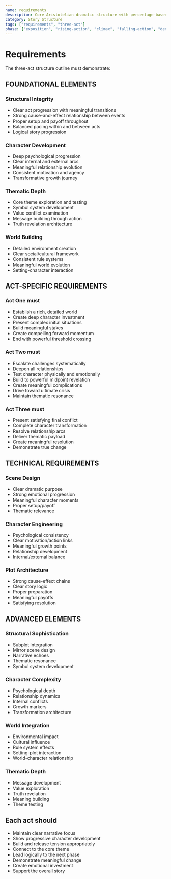 ```yaml
---
name: requirements
description: Core Aristotelian dramatic structure with percentage-based story stages and character elements
category: Story Structure
tags: ["requirements", "three-act"]
phase: ["exposition", "rising-action", "climax", "falling-action", "denouement"]
---
```


# Requirements

The three-act structure outline must demonstrate:

## FOUNDATIONAL ELEMENTS

### Structural Integrity

* Clear act progression with meaningful transitions
* Strong cause-and-effect relationship between events
* Proper setup and payoff throughout
* Balanced pacing within and between acts
* Logical story progression

### Character Development

* Deep psychological progression
* Clear internal and external arcs
* Meaningful relationship evolution
* Consistent motivation and agency
* Transformative growth journey

### Thematic Depth

* Core theme exploration and testing
* Symbol system development
* Value conflict examination
* Message building through action
* Truth revelation architecture

### World Building

* Detailed environment creation
* Clear social/cultural framework
* Consistent rule systems
* Meaningful world evolution
* Setting-character interaction

## ACT-SPECIFIC REQUIREMENTS

### Act One must

* Establish a rich, detailed world
* Create deep character investment
* Present complex initial situations
* Build meaningful stakes
* Create compelling forward momentum
* End with powerful threshold crossing

### Act Two must

* Escalate challenges systematically
* Deepen all relationships
* Test character physically and emotionally
* Build to powerful midpoint revelation
* Create meaningful complications
* Drive toward ultimate crisis
* Maintain thematic resonance

### Act Three must

* Present satisfying final conflict
* Complete character transformation
* Resolve relationship arcs
* Deliver thematic payload
* Create meaningful resolution
* Demonstrate true change

## TECHNICAL REQUIREMENTS

### Scene Design

* Clear dramatic purpose
* Strong emotional progression
* Meaningful character moments
* Proper setup/payoff
* Thematic relevance

### Character Engineering

* Psychological consistency
* Clear motivation/action links
* Meaningful growth points
* Relationship development
* Internal/external balance

### Plot Architecture

* Strong cause-effect chains
* Clear story logic
* Proper preparation
* Meaningful payoffs
* Satisfying resolution

## ADVANCED ELEMENTS

### Structural Sophistication

* Subplot integration
* Mirror scene design
* Narrative echoes
* Thematic resonance
* Symbol system development

### Character Complexity

* Psychological depth
* Relationship dynamics
* Internal conflicts
* Growth markers
* Transformation architecture

### World Integration

* Environmental impact
* Cultural influence
* Rule system effects
* Setting-plot interaction
* World-character relationship

### Thematic Depth

* Message development
* Value exploration
* Truth revelation
* Meaning building
* Theme testing

## Each act should

* Maintain clear narrative focus
* Show progressive character development
* Build and release tension appropriately
* Connect to the core theme
* Lead logically to the next phase
* Demonstrate meaningful change
* Create emotional investment
* Support the overall story